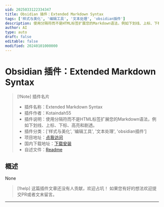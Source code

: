 ```yaml
---
uid: 2025033122334347
title: Obsidian 插件：Extended Markdown Syntax
tags: ['样式与美化', '编辑工具', '文本处理', 'obsidian插件']
description: 使用分隔符而不是HTML标签扩展您的Markdown语法，例如下划线、上标、下标、高亮和剧透。
author: AI
type: auto
draft: false
editable: false
modified: 20240101000000
---
```


# Obsidian 插件：Extended Markdown Syntax

> [!Note] 插件名片
> - 插件名称：Extended Markdown Syntax
> - 插件作者：Kotaindah55
> - 插件说明：使用分隔符而不是HTML标签扩展您的Markdown语法，例如下划线、上标、下标、高亮和剧透。
> - 插件分类：['样式与美化', '编辑工具', '文本处理', 'obsidian插件']
> - 项目地址：[点我访问](https://github.com/kotaindah55/extended-markdown-syntax)
> - 国内下载地址：[下载安装](https://pkmer.cn/products/plugin/pluginMarket/?extended-markdown-syntax)
> - 自述文件：[Readme](https://ghproxy.net/https://raw.githubusercontent.com/kotaindah55/extended-markdown-syntax/main/README.md)



## 概述

None


> [!help] 
> 这篇插件文章还没有人贡献，欢迎占坑！
> 如果您有好的想法欢迎提交PR或者文末留言。
> 

---



